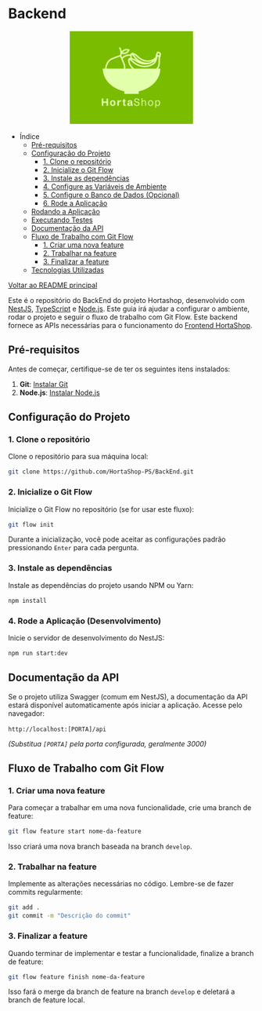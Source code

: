 # Backend

<div align="center">
  <img src="/img/logo/hortaShop.png" alt="logo" style="height: 5cm;">
</div>

- Índice
  - [Pré-requisitos](#pré-requisitos)
  - [Configuração do Projeto](#configuração-do-projeto)
    - [1. Clone o repositório](#1-clone-o-repositório)
    - [2. Inicialize o Git Flow](#2-inicialize-o-git-flow)
    - [3. Instale as dependências](#3-instale-as-dependências)
    - [4. Configure as Variáveis de Ambiente](#4-configure-as-variáveis-de-ambiente)
    - [5. Configure o Banco de Dados (Opcional)](#5-configure-o-banco-de-dados-opcional)
    - [6. Rode a Aplicação](#6-rode-a-aplicação)
  - [Rodando a Aplicação](#rodando-a-aplicação-modos)
  - [Executando Testes](#executando-testes)
  - [Documentação da API](#documentação-da-api)
  - [Fluxo de Trabalho com Git Flow](#fluxo-de-trabalho-com-git-flow)
    - [1. Criar uma nova feature](#1-criar-uma-nova-feature)
    - [2. Trabalhar na feature](#2-trabalhar-na-feature)
    - [3. Finalizar a feature](#3-finalizar-a-feature)
  - [Tecnologias Utilizadas](#tecnologias-utilizadas)


[Voltar ao README principal](https://github.com/HortaShop-PS)


Este é o repositório do BackEnd do projeto Hortashop, desenvolvido com [NestJS](https://nestjs.com/), [TypeScript](https://www.typescriptlang.org/) e [Node.js](https://nodejs.org/). Este guia irá ajudar a configurar o ambiente, rodar o projeto e seguir o fluxo de trabalho com Git Flow. Este backend fornece as APIs necessárias para o funcionamento do [Frontend HortaShop](https://github.com/HortaShop-PS/FrontEnd).

## Pré-requisitos

Antes de começar, certifique-se de ter os seguintes itens instalados:

1.  **Git**: [Instalar Git](https://git-scm.com/)
2.  **Node.js**: [Instalar Node.js](https://nodejs.org/) 

## Configuração do Projeto

### 1. Clone o repositório

Clone o repositório para sua máquina local:

```bash
git clone https://github.com/HortaShop-PS/BackEnd.git
```

### 2. Inicialize o Git Flow

Inicialize o Git Flow no repositório (se for usar este fluxo):

```bash
git flow init
```

Durante a inicialização, você pode aceitar as configurações padrão pressionando `Enter` para cada pergunta.

### 3. Instale as dependências

Instale as dependências do projeto usando NPM ou Yarn:

```bash
npm install
```

### 4. Rode a Aplicação (Desenvolvimento)

Inicie o servidor de desenvolvimento do NestJS:

```bash
npm run start:dev
```

## Documentação da API

Se o projeto utiliza Swagger (comum em NestJS), a documentação da API estará disponível automaticamente após iniciar a aplicação. Acesse pelo navegador:

`http://localhost:[PORTA]/api`

*(Substitua `[PORTA]` pela porta configurada, geralmente 3000)*

## Fluxo de Trabalho com Git Flow

### 1. Criar uma nova feature

Para começar a trabalhar em uma nova funcionalidade, crie uma branch de feature:

```bash
git flow feature start nome-da-feature
```

Isso criará uma nova branch baseada na branch `develop`.

### 2. Trabalhar na feature

Implemente as alterações necessárias no código. Lembre-se de fazer commits regularmente:

```bash
git add .
git commit -m "Descrição do commit"
```

### 3. Finalizar a feature

Quando terminar de implementar e testar a funcionalidade, finalize a branch de feature:

```bash
git flow feature finish nome-da-feature
```

Isso fará o merge da branch de feature na branch `develop` e deletará a branch de feature local.